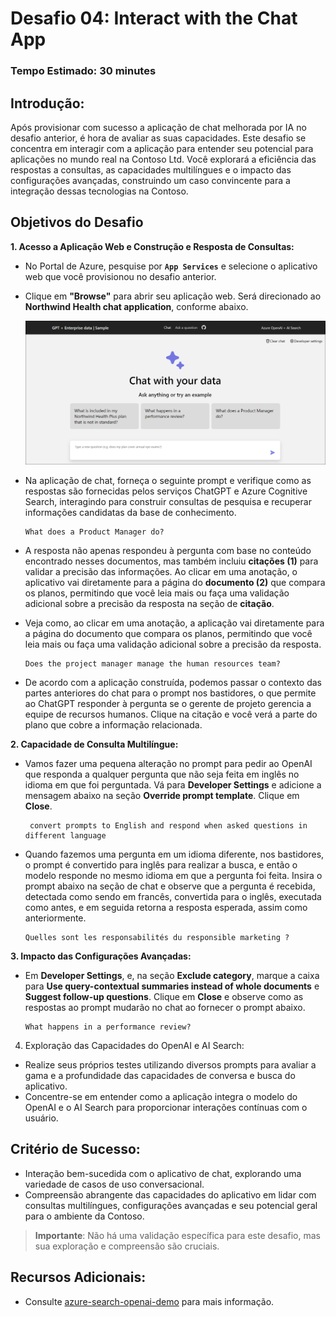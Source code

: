 # Desafio 04: Interact with the Chat App

### Tempo Estimado: 30 minutes

## Introdução:

Após provisionar com sucesso a aplicação de chat melhorada por IA no desafio anterior, é hora de avaliar as suas capacidades. Este desafio se concentra em interagir com a aplicação para entender seu potencial para aplicações no mundo real na Contoso Ltd. Você explorará a eficiência das respostas a consultas, as capacidades multilíngues e o impacto das configurações avançadas, construindo um caso convincente para a integração dessas tecnologias na Contoso.

## Objetivos do Desafio

**1. Acesso a Aplicação Web e Construção e Resposta de Consultas:**
   
   - No Portal de Azure, pesquise por **`App Services`** e selecione o aplicativo web que você provisionou no desafio anterior.
   - Clique em **"Browse"** para abrir seu aplicação web.
 Será direcionado ao **Northwind Health chat application**,  conforme abaixo. 

     ![](../media/lab03-04.png)

- Na aplicação de chat, forneça o seguinte prompt e verifique como as respostas são fornecidas pelos serviços ChatGPT e Azure Cognitive Search, interagindo para construir consultas de pesquisa e recuperar informações candidatas da base de conhecimento.

   ```
   What does a Product Manager do?
   ```

- A resposta não apenas respondeu à pergunta com base no conteúdo encontrado nesses documentos, mas também incluiu **citações (1)** para validar a precisão das informações. Ao clicar em uma anotação, o aplicativo vai diretamente para a página do **documento (2)** que compara os planos, permitindo que você leia mais ou faça uma validação adicional sobre a precisão da resposta na seção de **citação**. 


- Veja como, ao clicar em uma anotação, a aplicação vai diretamente para a página do documento que compara os planos, permitindo que você leia mais ou faça uma validação adicional sobre a precisão da resposta. 

   ```
   Does the project manager manage the human resources team?
   ```

- De acordo com a aplicação construída, podemos passar o contexto das partes anteriores do chat para o prompt nos bastidores, o que permite ao ChatGPT responder à pergunta se o gerente de projeto gerencia a equipe de recursos humanos. Clique na citação e você verá a parte do plano que cobre a informação relacionada.


**2. Capacidade de Consulta Multilíngue:**
   
- Vamos fazer uma pequena alteração no prompt para pedir ao OpenAI que responda a qualquer pergunta que não seja feita em inglês no idioma em que foi perguntada. Vá para **Developer Settings** e adicione a mensagem abaixo na seção **Override prompt template**. Clique em **Close**.

  ```
   convert prompts to English and respond when asked questions in different language
   ```

- Quando fazemos uma pergunta em um idioma diferente, nos bastidores, o prompt é convertido para inglês para realizar a busca, e então o modelo responde no mesmo idioma em que a pergunta foi feita. Insira o prompt abaixo na seção de chat e observe que a pergunta é recebida, detectada como sendo em francês, convertida para o inglês, executada como antes, e em seguida retorna a resposta esperada, assim como anteriormente.

   ```
   Quelles sont les responsabilités du responsible marketing ?
   ```

**3. Impacto das Configurações Avançadas:** 
- Em **Developer Settings**, e, na seção **Exclude category**, marque a caixa para **Use query-contextual summaries instead of whole documents** e **Suggest follow-up questions**. Clique em **Close** e observe como as respostas ao prompt mudarão no chat ao fornecer o prompt abaixo.

   ```
   What happens in a performance review?
   ```
4. Exploração das Capacidades do OpenAI e AI Search:
  - Realize seus próprios testes utilizando diversos prompts para avaliar a gama e a profundidade das capacidades de conversa e busca do aplicativo.
  - Concentre-se em entender como a aplicação integra o modelo do OpenAI e o AI Search para proporcionar interações contínuas com o usuário.

## Critério de Sucesso:
  - Interação bem-sucedida com o aplicativo de chat, explorando uma variedade de casos de uso conversacional.
  - Compreensão abrangente das capacidades do aplicativo em lidar com consultas multilíngues, configurações avançadas e seu potencial geral para o ambiente da Contoso.
     
> **Importante**:  Não há uma validação específica para este desafio, mas sua exploração e compreensão são cruciais.


## Recursos Adicionais:

- Consulte  [azure-search-openai-demo](https://github.com/Azure-Samples/azure-search-openai-demo) para mais informação.
  
